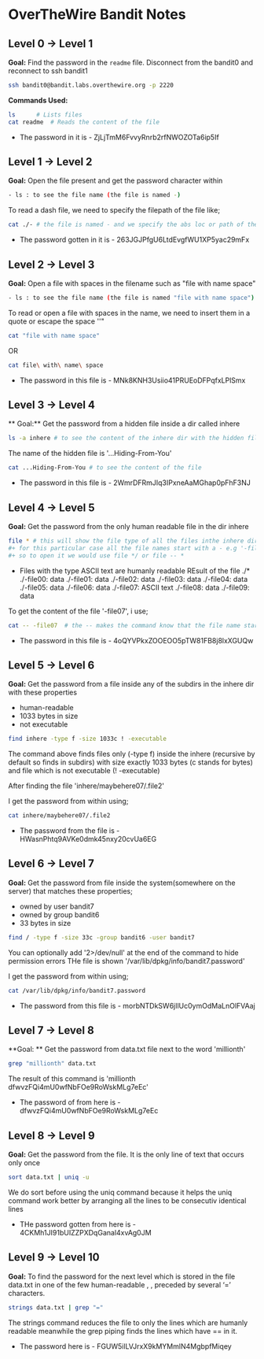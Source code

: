 # OverTheWire Bandit Notes

## Level 0 → Level 1
**Goal:** Find the password in the `readme` file. Disconnect from the bandit0 and reconnect to ssh bandit1
```bash
ssh bandit0@bandit.labs.overthewire.org -p 2220
```

**Commands Used:**
```bash
ls      # Lists files
cat readme  # Reads the content of the file
```
- The password in it is - ZjLjTmM6FvvyRnrb2rfNWOZOTa6ip5If

## Level 1 -> Level 2
**Goal:** Open the file present and get the password character within

```bash
- ls : to see the file name (the file is named -)
```
To read a dash file, we need to specify the filepath of the file like;
```bash
cat ./- # the file is named - and we specify the abs loc or path of the file to be able to open it
```
- The password gotten in it is - 263JGJPfgU6LtdEvgfWU1XP5yac29mFx

## Level 2 -> Level 3
**Goal:** Open a file with spaces in the filename such as "file with name space"

```bash
- ls : to see the file name (the file is named "file with name space")
```
To read or open a file with spaces in the name, we need to insert them in a quote or escape the space '\'"

```bash
cat "file with name space"
``` 
OR
```bash
cat file\ with\ name\ space
```

- The password in this file is - MNk8KNH3Usiio41PRUEoDFPqfxLPlSmx
## Level 3 -> Level 4
** Goal:** Get the password from a hidden file inside a dir called inhere

```bash
ls -a inhere # to see the content of the inhere dir with the hidden file
```
The name of the hidden file is '...Hiding-From-You'

```bash
cat ...Hiding-From-You # to see the content of the file
```
- The password in this file is - 2WmrDFRmJIq3IPxneAaMGhap0pFhF3NJ

## Level 4 -> Level 5
**Goal:** Get the password from the only human readable file in the dir inhere

```bash
file * # this will show the file type of all the files inthe inhere dir
#+ for this particular case all the file names start with a - e.g '-file00'
#+ so to open it we would use file */ or file -- *
```
- Files with the type ASCII text are humanly readable
REsult of the file ./*
./-file00: data
./-file01: data
./-file02: data
./-file03: data
./-file04: data
./-file05: data
./-file06: data
./-file07: ASCII text
./-file08: data
./-file09: data

To get the content of the file '-file07', i use;
```bash
cat -- -file07  # the -- makes the command know that the file name starting -f is not a flAG and should be treated as name
```
- The password in this file is - 4oQYVPkxZOOEOO5pTW81FB8j8lxXGUQw

## Level 5 -> Level 6
**Goal:** Get the password from a file inside any of the subdirs in the inhere dir with these properties 
- human-readable
- 1033 bytes in size
- not executable
```bash
find inhere -type f -size 1033c ! -executable 
```
The command above finds files only (-type f) inside the inhere (recursive by default so finds in subdirs) with size exactly 1033 bytes
(c stands for bytes) and file which is not executable (! -executable)

After finding the file 'inhere/maybehere07/.file2'

I get the password from within using;
```bash
cat inhere/maybehere07/.file2
```
- The password from the file is - HWasnPhtq9AVKe0dmk45nxy20cvUa6EG

## Level 6 -> Level 7
**Goal:** Get the password from file inside the system(somewhere on the server) that matches these properties;
- owned by user bandit7
- owned by group bandit6
- 33 bytes in size
```bash
find / -type f -size 33c -group bandit6 -user bandit7
```
You can optionally add '2>/dev/null' at the end of the command to hide permission errors 
THe file is shown '/var/lib/dpkg/info/bandit7.password'

I get the password from within using;
```bash
cat /var/lib/dpkg/info/bandit7.password
```
- The password from this file is - morbNTDkSW6jIlUc0ymOdMaLnOlFVAaj

## Level 7 -> Level 8
**Goal: ** Get the password from data.txt file next to the word 'millionth'

```bash
grep "millionth" data.txt
```

The result of this command is 'millionth       dfwvzFQi4mU0wfNbFOe9RoWskMLg7eEc'

- The password of from here is - dfwvzFQi4mU0wfNbFOe9RoWskMLg7eEc

## Level 8 -> Level 9
**Goal:** Get the password from the file. It is the only line of text that occurs only once
```bash
sort data.txt | uniq -u
```
We do sort before using the uniq command because it helps the uniq command work better by arranging all the lines to be consecutiv
identical lines

- THe password gotten from here is - 4CKMh1JI91bUIZZPXDqGanal4xvAg0JM

## Level 9 -> Level 10
**Goal:** To find the password for the next level which is stored in the file data.txt in one of the few human-readable ,
, preceded by several ‘=’ characters.

```bash
strings data.txt | grep "="
```
The strings command reduces the file to only the lines which are humanly readable meanwhile the grep piping finds the lines which
have == in it.

- The password here  is - FGUW5ilLVJrxX9kMYMmlN4MgbpfMiqey
